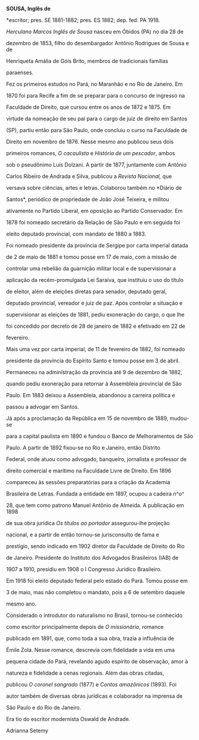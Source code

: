 **SOUSA, Inglês de**



\*escritor; pres. SE 1881-1882; pres. ES 1882; dep. fed. PA 1918.



*Herculano Marcos Inglês de Sousa* nasceu em Óbidos (PA) no dia 28 de

dezembro de 1853, filho do desembargador Antônio Rodrigues de Sousa e de

Henriqueta Amália de Góis Brito, membros de tradicionais famílias

paraenses.



Fez os primeiros estudos no Pará, no Maranhão e no Rio de Janeiro. Em

1870 foi para Recife a fim de se preparar para o concurso de ingresso na

Faculdade de Direito, que cursou entre os anos de 1872 e 1875. Em

virtude da nomeação de seu pai para o cargo de juiz de direito em Santos

(SP), partiu então para São Paulo, onde concluiu o curso na Faculdade de

Direito em novembro de 1876. Nesse mesmo ano publicou seus dois

primeiros romances, *O cacaulista* e *História de um pescador*, ambos

sob o pseudônimo Luís Dolzani. A partir de 1877, juntamente com Antônio

Carlos Ribeiro de Andrada e Silva, publicou a *Revista Nacional,* que

versava sobre ciências, artes e letras. Colaborou também no *Diário de

Santos*, periódico de propriedade de João José Teixeira, e militou

ativamente no Partido Liberal, em oposição ao Partido Conservador. Em

1878 foi nomeado secretário da Relação de São Paulo e em seguida foi

eleito deputado provincial, com mandato de 1880 a 1883.



Foi nomeado presidente da província de Sergipe por carta imperial datada

de 2 de maio de 1881 e tomou posse em 17 de maio, com a missão de

controlar uma rebelião da guarnição militar local e de supervisionar a

aplicação da recém-promulgada Lei Saraiva, que instituiu o uso do título

de eleitor, além de eleições diretas para senador, deputado geral,

deputado provincial, vereador e juiz de paz. Após controlar a situação e

supervisionar as eleições de 1881, pediu exoneração do cargo, o que lhe

foi concedido por decreto de 28 de janeiro de 1882 e efetivado em 22 de

fevereiro.



Mais uma vez por carta imperial, de 11 de fevereiro de 1882, foi nomeado

presidente da província do Espírito Santo e tomou posse em 3 de abril.

Permaneceu na administração da província até 9 de dezembro de 1882,

quando pediu exoneração para retornar à Assembleia provincial de São

Paulo. Em 1883 deixou a Assembleia, abandonou a carreira política e

passou a advogar em Santos.



Já após a proclamação da República em 15 de novembro de 1889, mudou-se

para a capital paulista em 1890 e fundou o Banco de Melhoramentos de São

Paulo. A partir de 1892 fixou-se no Rio e Janeiro, então Distrito

Federal, onde atuou como advogado, banqueiro, jornalista e professor de

direito comercial e marítimo na Faculdade Livre de Direito. Em 1896

compareceu às sessões preparatórias para a criação da Academia

Brasileira de Letras. Fundada a entidade em 1897, ocupou a cadeira n^o^

28, que tem como patrono Manuel Antônio de Almeida. A publicação em 1898

de sua obra jurídica *Os títulos ao portador* assegurou-lhe projeção

nacional, e a partir de então tornou-se jurisconsulto de fama e

prestígio, sendo indicado em 1902 diretor da Faculdade de Direito do Rio

de Janeiro. Presidente do Instituto dos Advogados Brasileiros (IAB) de

1907 a 1910, presidiu em 1908 o I Congresso Jurídico Brasileiro.



Em 1918 foi eleito deputado federal pelo estado do Pará. Tomou posse em

3 de maio, mas não completou o mandato, pois a 6 de setembro daquele

mesmo ano.



Considerado o introdutor do naturalismo no Brasil, tornou-se conhecido

como escritor principalmente depois de *O missionário*, romance

publicado em 1891, que, como toda a sua obra, trazia a influência de

Émile Zola. Nesse romance, descrevia com fidelidade a vida em uma

pequena cidade do Pará, revelando agudo espírito de observação, amor à

natureza e fidelidade a cenas regionais. Além das obras citadas,

publicou *O coronel sangrado* (1877) e *Contos amazônicos* (1893). Foi

autor também de diversas obras jurídicas e colaborador na imprensa de

São Paulo e do Rio de Janeiro.



Era tio do escritor modernista Oswald de Andrade.



Adrianna Setemy



